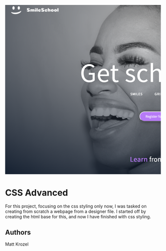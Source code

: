 ![image](readmeimage.png)
# CSS Advanced
For this project, focusing on the css styling only now, I was tasked on creating from scratch a webpage from a designer file. I started off by creating the html base for this, and now I have finished with css styling. 

## Authors
Matt Krozel